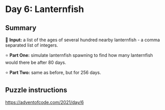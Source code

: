 # Day 6: Lanternfish

## Summary

📃 **Input:** a list of the ages of several hundred nearby lanternfish - a comma separated list of integers.

⭐ **Part One:** simulate lanternfish spawning to find how many lanternfish would there be after 80 days.

⭐ **Part Two:** same as before, but for 256 days.

## Puzzle instructions
https://adventofcode.com/2021/day/6
